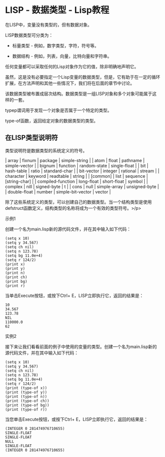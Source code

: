 # LISP - 数据类型 - Lisp教程

在LISP中，变量没有类型的，但有数据对象。

LISP数据类型可分类为：

*   标量类型 - 例如，数字类型，字符，符号等。

*   数据结构 - 例如，列表，向量，比特向量和字符串。

任何变量都可以采取任何的Lisp对象作为它的值，除非明确地声明它。

虽然，这是没有必要指定一个Lisp变量的数据类型，但是，它有助于在一定的循环扩展，在方法声明和其他一些情况下，我们将在后面的章节中讨论。

该数据类型被布置成层次结构。数据类型是一组LISP对象和多个对象可能属于这样的一套。

typep谓词用于发现一个对象是否属于一个特定的类型。

type-of函数，返回给定对象的数据类型的类型。

## 在LISP类型说明符

类型说明符是数据类型的系统定义的符号。

| array | fixnum | package | simple-string |
| atom | float | pathname | simple-vector |
| bignum | function | random-state | single-float |
| bit | hash-table | ratio | standard-char |
| bit-vector | integer | rational | stream |
| character | keyword | readtable | string |
| [common] | list | sequence | [string-char] |
| compiled-function | long-float | short-float | symbol |
| complex | nill | signed-byte | t |
| cons | null | simple-array | unsigned-byte |
| double-float | number | simple-bit-vector | vector |

除了这些系统定义的类型，可以创建自己的数据类型。当一个结构类型是使用defstruct函数定义，结构类型的名称将成为一个有效的类型符号。&gt;/p&gt;

示例1

创建一个名为main.lisp新的源代码文件，并在其中输入如下代码：

```
(setq x 10)
(setq y 34.567)
(setq ch nil)
(setq n 123.78)
(setq bg 11.0e+4)
(setq r 124/2)
(print x)
(print y)
(print n)
(print ch)
(print bg)
(print r)
```

当单击Execute按钮，或按下Ctrl+ E，LISP立即执行它，返回的结果是：

```
10 
34.567 
123.78 
NIL 
110000.0 
62
```

实例2

接下来让我们看看前面的例子中使用的变量的类型。创建一个名为main.lisp新的源代码文件，并在其中输入如下代码：

```
(setq x 10)
(setq y 34.567)
(setq ch nil)
(setq n 123.78)
(setq bg 11.0e+4)
(setq r 124/2)
(print (type-of x))
(print (type-of y))
(print (type-of n))
(print (type-of ch))
(print (type-of bg))
(print (type-of r))
```

当您单击Execute按钮，或按下Ctrl+ E，LISP立即执行它，返回的结果是：

```
(INTEGER 0 281474976710655) 
SINGLE-FLOAT 
SINGLE-FLOAT 
NULL 
SINGLE-FLOAT 
(INTEGER 0 281474976710655)
```

 